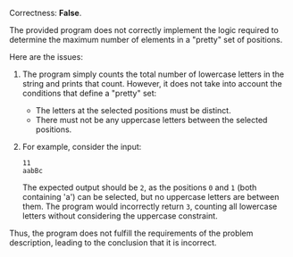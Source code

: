 Correctness: **False**.

The provided program does not correctly implement the logic required to determine the maximum number of elements in a "pretty" set of positions. 

Here are the issues:

1. The program simply counts the total number of lowercase letters in the string and prints that count. However, it does not take into account the conditions that define a "pretty" set:
   - The letters at the selected positions must be distinct.
   - There must not be any uppercase letters between the selected positions.

2. For example, consider the input:
   ```
   11
   aabBc
   ```
   The expected output should be `2`, as the positions `0` and `1` (both containing 'a') can be selected, but no uppercase letters are between them. The program would incorrectly return `3`, counting all lowercase letters without considering the uppercase constraint.

Thus, the program does not fulfill the requirements of the problem description, leading to the conclusion that it is incorrect.